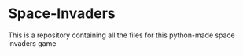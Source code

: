 # Space-Invaders
This is a repository containing all the files for this python-made space invaders game
